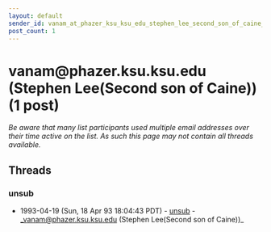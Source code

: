 ```yaml
---
layout: default
sender_id: vanam_at_phazer_ksu_ksu_edu_stephen_lee_second_son_of_caine_
post_count: 1
---
```


# vanam<span>@</span>phazer.ksu.ksu.edu (Stephen Lee(Second son of Caine)) (1 post)

_Be aware that many list participants used multiple email addresses over their time active on the list. As such this page may not contain all threads available._

## Threads

### unsub
+ 1993-04-19 (Sun, 18 Apr 93 18:04:43 PDT) - [unsub](/archive/1993/04/9592783983696110d96fce5a91b8d24cb1d128d5007ad95b3f97d7a4e84b590e) - _vanam@phazer.ksu.ksu.edu (Stephen Lee(Second son of Caine))_

